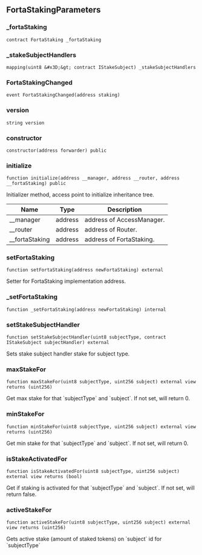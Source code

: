 
## FortaStakingParameters

### _fortaStaking

```solidity
contract FortaStaking _fortaStaking
```

### _stakeSubjectHandlers

```solidity
mapping(uint8 &#x3D;&gt; contract IStakeSubject) _stakeSubjectHandlers
```

### FortaStakingChanged

```solidity
event FortaStakingChanged(address staking)
```

### version

```solidity
string version
```

### constructor

```solidity
constructor(address forwarder) public
```

### initialize

```solidity
function initialize(address __manager, address __router, address __fortaStaking) public
```

Initializer method, access point to initialize inheritance tree.

| Name | Type | Description |
| ---- | ---- | ----------- |
| __manager | address | address of AccessManager. |
| __router | address | address of Router. |
| __fortaStaking | address | address of FortaStaking. |

### setFortaStaking

```solidity
function setFortaStaking(address newFortaStaking) external
```

Setter for FortaStaking implementation address.

### _setFortaStaking

```solidity
function _setFortaStaking(address newFortaStaking) internal
```

### setStakeSubjectHandler

```solidity
function setStakeSubjectHandler(uint8 subjectType, contract IStakeSubject subjectHandler) external
```

Sets stake subject handler stake for subject type.

### maxStakeFor

```solidity
function maxStakeFor(uint8 subjectType, uint256 subject) external view returns (uint256)
```

Get max stake for that &#x60;subjectType&#x60; and &#x60;subject&#x60;. If not set, will return 0.

### minStakeFor

```solidity
function minStakeFor(uint8 subjectType, uint256 subject) external view returns (uint256)
```

Get min stake for that &#x60;subjectType&#x60; and &#x60;subject&#x60;. If not set, will return 0.

### isStakeActivatedFor

```solidity
function isStakeActivatedFor(uint8 subjectType, uint256 subject) external view returns (bool)
```

Get if staking is activated for that &#x60;subjectType&#x60; and &#x60;subject&#x60;. If not set, will return false.

### activeStakeFor

```solidity
function activeStakeFor(uint8 subjectType, uint256 subject) external view returns (uint256)
```

Gets active stake (amount of staked tokens) on &#x60;subject&#x60; id for &#x60;subjectType&#x60;

